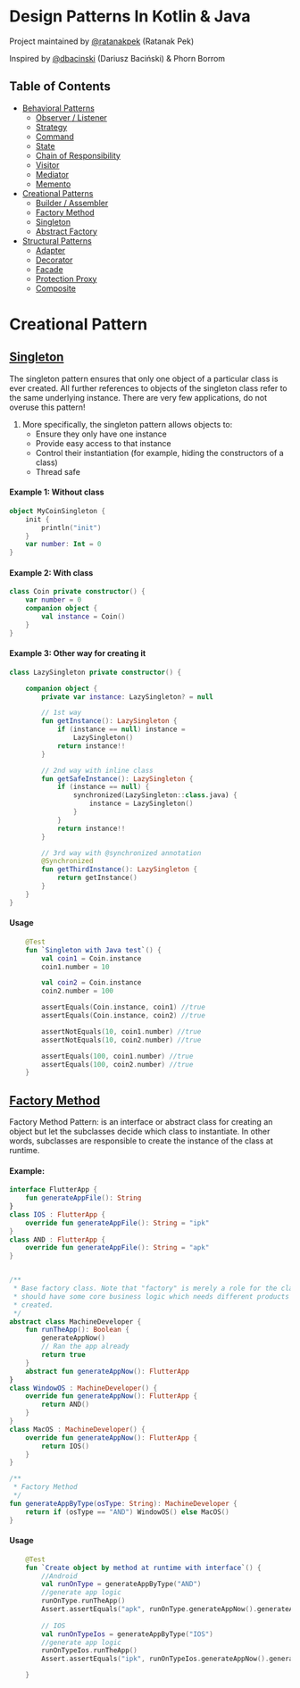 # Design Patterns In Kotlin & Java

Project maintained by [@ratanakpek](http://twitter.com/dbacinski) (Ratanak Pek)

Inspired by [@dbacinski](http://twitter.com/dbacinski) (Dariusz Baciński) & Phorn Borrom

## Table of Contents

* [Behavioral Patterns](#behavioral)
    * [Observer / Listener](#observer--listener)
    * [Strategy](#strategy)
    * [Command](#command)
    * [State](#state)
    * [Chain of Responsibility](#chain-of-responsibility)
    * [Visitor](#visitor)
    * [Mediator](#mediator)
    * [Memento](#memento)
* [Creational Patterns](#creational)
    * [Builder / Assembler](#builder--assembler)
    * [Factory Method](#factory-method)
    * [Singleton](#singleton)
    * [Abstract Factory](#abstract-factory)
* [Structural Patterns](#structural)
    * [Adapter](#adapter)
    * [Decorator](#decorator)
    * [Facade](#facade)
    * [Protection Proxy](#protection-proxy)
    * [Composite](#composite)

Creational Pattern
==========

[Singleton](app/src/main/java/com/example/designpatterninkotlinjava/creational/singleton/java/Coin.kt)
------------

The singleton pattern ensures that only one object of a particular class is ever created.
All further references to objects of the singleton class refer to the same underlying instance.
There are very few applications, do not overuse this pattern!

1. More specifically, the singleton pattern allows objects to:
    -   Ensure they only have one instance
    -   Provide easy access to that instance
    -   Control their instantiation (for example, hiding the constructors of a class)
    -   Thread safe

#### Example 1: Without class

```kotlin
object MyCoinSingleton {
    init {
        println("init")
    }
    var number: Int = 0
}
```
#### Example 2: With class
```kotlin
class Coin private constructor() {
    var number = 0
    companion object {
        val instance = Coin()
    }
}
```

#### Example 3: Other way for creating it
```kotlin
class LazySingleton private constructor() {

    companion object {
        private var instance: LazySingleton? = null

        // 1st way
        fun getInstance(): LazySingleton {
            if (instance == null) instance =
                LazySingleton()
            return instance!!
        }

        // 2nd way with inline class
        fun getSafeInstance(): LazySingleton {
            if (instance == null) {
                synchronized(LazySingleton::class.java) {
                    instance = LazySingleton()
                }
            }
            return instance!!
        }

        // 3rd way with @synchronized annotation
        @Synchronized
        fun getThirdInstance(): LazySingleton {
            return getInstance()
        }
    }
}
```

#### Usage

```kotlin
    @Test
    fun `Singleton with Java test`() {
        val coin1 = Coin.instance
        coin1.number = 10

        val coin2 = Coin.instance
        coin2.number = 100

        assertEquals(Coin.instance, coin1) //true
        assertEquals(Coin.instance, coin2) //true

        assertNotEquals(10, coin1.number) //true
        assertNotEquals(10, coin2.number) //true

        assertEquals(100, coin1.number) //true
        assertEquals(100, coin2.number) //true
    }
```

[Factory Method](app/src/main/java/com/example/designpatterninkotlinjava/creational/singleton/java/Coin.kt)
------------

Factory Method Pattern: is an interface or abstract class for creating an object but let the subclasses decide which class to instantiate. In other words, subclasses are responsible to create the instance of the class at runtime.

#### Example:

```kotlin
interface FlutterApp {
    fun generateAppFile(): String
}
class IOS : FlutterApp {
    override fun generateAppFile(): String = "ipk"
}
class AND : FlutterApp {
    override fun generateAppFile(): String = "apk"
}


/**
 * Base factory class. Note that "factory" is merely a role for the class. It
 * should have some core business logic which needs different products to be
 * created.
 */
abstract class MachineDeveloper {
    fun runTheApp(): Boolean {
        generateAppNow()
        // Ran the app already
        return true
    }
    abstract fun generateAppNow(): FlutterApp
}
class WindowOS : MachineDeveloper() {
    override fun generateAppNow(): FlutterApp {
        return AND()
    }
}
class MacOS : MachineDeveloper() {
    override fun generateAppNow(): FlutterApp {
        return IOS()
    }
}

/**
 * Factory Method
 */
fun generateAppByType(osType: String): MachineDeveloper {
    return if (osType == "AND") WindowOS() else MacOS()
}
```

#### Usage

```kotlin
    @Test
    fun `Create object by method at runtime with interface`() {
        //Android
        val runOnType = generateAppByType("AND")
        //generate app logic
        runOnType.runTheApp()
        Assert.assertEquals("apk", runOnType.generateAppNow().generateAppFile())
        
        // IOS
        val runOnTypeIos = generateAppByType("IOS")
        //generate app logic
        runOnTypeIos.runTheApp()
        Assert.assertEquals("ipk", runOnTypeIos.generateAppNow().generateAppFile())

    }
```
